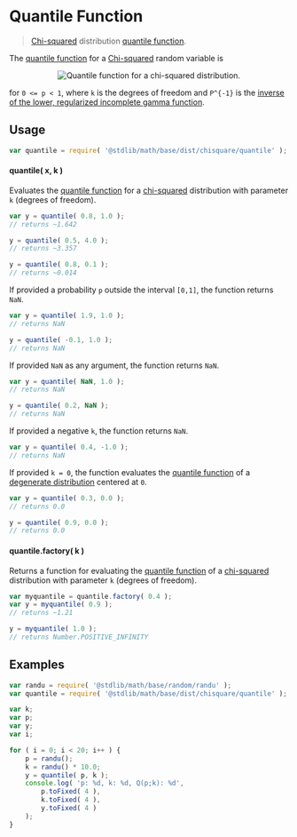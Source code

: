 Quantile Function
===

> [Chi-squared][chisquare] distribution [quantile function][quantile-function].

<!-- <intro> -->

The [quantile function][quantile-function] for a [Chi-squared][chisquare] random variable is

<!-- <equation class="equation" label="eq:" align="center" raw="2 * P^{-1}( p, k/2 )" alt="Quantile function for a chi-squared distribution."> -->

<div class="equation" align="center" data-raw-text="2 * P^{-1}( p, k/2 )" data-equation="eq:quantile_function">
	<img src="" alt="Quantile function for a chi-squared distribution.">
	<br>
</div>

<!-- </equation> -->

for `0 <= p < 1`, where `k` is the degrees of freedom and `P^{-1}` is the [inverse of the lower, regularized incomplete gamma function](https://github.com/compute-io/gammaincinv).

<!-- </intro> -->

<!-- <usage> -->

## Usage
``` javascript
var quantile = require( '@stdlib/math/base/dist/chisquare/quantile' );
```

#### quantile( x, k )

Evaluates the [quantile function][quantile-function] for a [chi-squared][chisquare] distribution with parameter `k` (degrees of freedom).

``` javascript
var y = quantile( 0.8, 1.0 );
// returns ~1.642

y = quantile( 0.5, 4.0 );
// returns ~3.357

y = quantile( 0.8, 0.1 );
// returns ~0.014
```

If provided a probability `p` outside the interval `[0,1]`, the function returns `NaN`.

``` javascript
var y = quantile( 1.9, 1.0 );
// returns NaN

y = quantile( -0.1, 1.0 );
// returns NaN
```

If provided `NaN` as any argument, the function returns `NaN`.

``` javascript
var y = quantile( NaN, 1.0 );
// returns NaN

y = quantile( 0.2, NaN );
// returns NaN
```

If provided a negative `k`, the function returns `NaN`.

``` javascript
var y = quantile( 0.4, -1.0 );
// returns NaN
```

If provided `k = 0`, the function evaluates the [quantile function][quantile-function] of a [degenerate distribution][degenerate-distribution] centered at `0`.

``` javascript
var y = quantile( 0.3, 0.0 );
// returns 0.0

y = quantile( 0.9, 0.0 );
// returns 0.0
```

#### quantile.factory( k )

Returns a function for evaluating the [quantile function][quantile-function] of a [chi-squared][chisquare] distribution with parameter `k` (degrees of freedom).

``` javascript
var myquantile = quantile.factory( 0.4 );
var y = myquantile( 0.9 );
// returns ~1.21

y = myquantile( 1.0 );
// returns Number.POSITIVE_INFINITY
```

<!-- </usage> -->

<!-- <examples> -->

## Examples

``` javascript
var randu = require( '@stdlib/math/base/random/randu' );
var quantile = require( '@stdlib/math/base/dist/chisquare/quantile' );

var k;
var p;
var y;
var i;

for ( i = 0; i < 20; i++ ) {
	p = randu();
	k = randu() * 10.0;
	y = quantile( p, k );
	console.log( 'p: %d, k: %d, Q(p;k): %d',
		p.toFixed( 4 ),
		k.toFixed( 4 ),
		y.toFixed( 4 )
	);
}
```

<!-- </examples> -->


<!-- <links> -->

[degenerate-distribution]: https://en.wikipedia.org/wiki/Degenerate_distribution
[chisquare]: https://en.wikipedia.org/wiki/Chi-squared_distribution
[quantile-function]: https://en.wikipedia.org/wiki/Quantile_function

<!-- </links> -->
